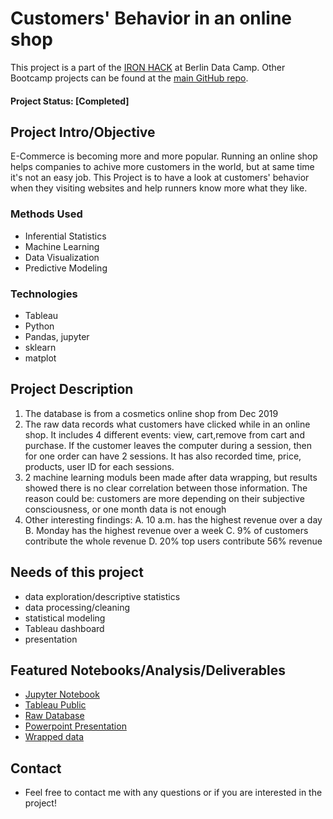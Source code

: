 # Customers' Behavior in an online shop
This project is a part of the [IRON HACK](http://https://www.ironhack.com/en) at Berlin Data Camp. Other Bootcamp projects can be found at the [main GitHub repo](https://https://github.com/QQber).

#### Project Status: [Completed]

## Project Intro/Objective
E-Commerce is becoming more and more popular. Running an online shop helps companies to achive more customers in the world, but at same time it's not an easy job. This Project is to have a look at
customers' behavior when they visiting websites and help runners know more what they like.

### Methods Used
* Inferential Statistics
* Machine Learning
* Data Visualization
* Predictive Modeling

### Technologies
* Tableau
* Python
* Pandas, jupyter
* sklearn
* matplot

## Project Description
1. The database is from a cosmetics online shop from Dec 2019
2. The raw data records what customers have clicked while in an online shop. It includes 4 different events: view, cart,remove from cart and purchase. If the customer leaves the computer during a session,
   then for one order can have 2 sessions. It has also recorded time, price, products, user ID for each sessions.
3. 2 machine learning moduls been made after data wrapping, but results showed there is no clear correlation between those information. The reason could be: customers are more depending on their subjective
   consciousness, or one month data is not enough
4. Other interesting findings: A. 10 a.m. has the highest revenue over a day
                               B. Monday has the highest revenue over a week
                               C. 9% of customers contribute the whole revenue
                               D. 20% top users contribute 56% revenue

## Needs of this project

- data exploration/descriptive statistics
- data processing/cleaning
- statistical modeling
- Tableau dashboard
- presentation


## Featured Notebooks/Analysis/Deliverables
* [Jupyter Notebook](https://github.com/QQber/ecommerce-customer-behavior/tree/main/Python%20codes)
* [Tableau Public](https://public.tableau.com/profile/qiqin3709#!/vizhome/CustomerBehaviourforonlineshops/Dashboard1)
* [Raw Database](https://www.kaggle.com/mkechinov/ecommerce-events-history-in-cosmetics-shop)
* [Powerpoint Presentation](https://github.com/QQber/ecommerce-customer-behavior/blob/main/Customers'%20Behaviour%20in%20an%20online%20shop.pptx)
* [Wrapped data](https://github.com/QQber/ecommerce-customer-behavior/blob/main/sessions.csv)


## Contact
* Feel free to contact me with any questions or if you are interested in the project!
